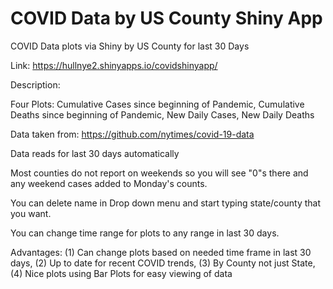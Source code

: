 # COVID Data by US County Shiny App

COVID Data plots via Shiny by US County for last 30 Days



Link: https://hullnye2.shinyapps.io/covidshinyapp/



Description:

Four Plots: Cumulative Cases since beginning of Pandemic, Cumulative Deaths since beginning of Pandemic, New Daily Cases, New Daily Deaths


Data taken from: https://github.com/nytimes/covid-19-data

Data reads for last 30 days automatically

Most counties do not report on weekends so you will see "0"s there and any weekend cases added to Monday's counts.

You can delete name in Drop down menu and start typing state/county that you want. 

You can change time range for plots to any range in last 30 days.


Advantages: (1) Can change plots based on needed time frame in last 30 days, (2) Up to date for recent COVID trends, (3) By County not just State, (4) Nice plots using Bar Plots for easy viewing of data



